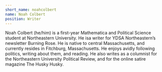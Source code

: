 ```yaml
---
short_name: noahcolbert
name: Noah Colbert
position: Writer
---
```

Noah Colbert (he/him) is a first-year Mathematica and Political Science student at Northeastern University. He isa writer for YDSA Northeastern’s newsletter Burning Rose. He is native to central Massachusetts, and currently resides in Fitchburg, Massachusetts. He enjoys avidly following politics, writing about them, and reading. He also writes as a columnist for the Northeastern University Political Review, and for the online satire magazine The Husky Husky.